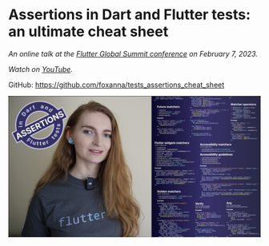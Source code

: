 # Assertions in Dart and Flutter tests: an ultimate cheat sheet

*An online talk at the [Flutter Global Summit conference](https://geekle.us/schedule/flutter23?track=1637313230506x236187126462939140) on February 7, 2023.*

*Watch on [YouTube](https://youtu.be/heKTswfj2_E).*

GitHub: https://github.com/foxanna/tests_assertions_cheat_sheet

![](images/cover_image.jpeg)

